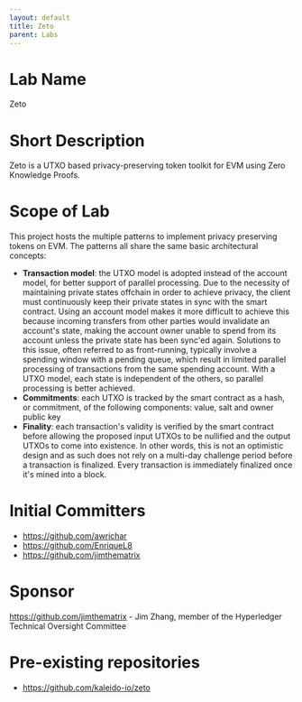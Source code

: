 ```yaml
---
layout: default
title: Zeto
parent: Labs
---
```


# Lab Name

Zeto

# Short Description

Zeto is a UTXO based privacy-preserving token toolkit for EVM using Zero Knowledge Proofs.

# Scope of Lab

This project hosts the multiple patterns to implement privacy preserving tokens on EVM. The patterns all share the same basic architectural concepts:

- **Transaction model**: the UTXO model is adopted instead of the account model, for better support of parallel processing. Due to the necessity of maintaining private states offchain in order to achieve privacy, the client must continuously keep their private states in sync with the smart contract. Using an account model makes it more difficult to achieve this because incoming transfers from other parties would invalidate an account's state, making the account owner unable to spend from its account unless the private state has been sync'ed again. Solutions to this issue, often referred to as front-running, typically involve a spending window with a pending queue, which result in limited parallel processing of transactions from the same spending account. With a UTXO model, each state is independent of the others, so parallel processing is better achieved.
- **Commitments**: each UTXO is tracked by the smart contract as a hash, or commitment, of the following components: value, salt and owner public key
- **Finality**: each transaction's validity is verified by the smart contract before allowing the proposed input UTXOs to be nullified and the output UTXOs to come into existence. In other words, this is not an optimistic design and as such does not rely on a multi-day challenge period before a transaction is finalized. Every transaction is immediately finalized once it's mined into a block.

# Initial Committers

- https://github.com/awrichar
- https://github.com/EnriqueL8
- https://github.com/jimthematrix

# Sponsor

https://github.com/jimthematrix - Jim Zhang, member of the Hyperledger Technical Oversight Committee

# Pre-existing repositories

- https://github.com/kaleido-io/zeto
